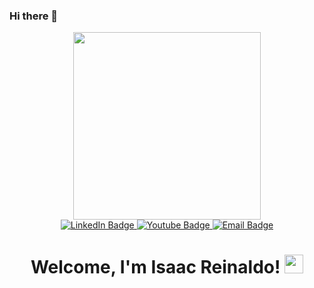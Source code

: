 ### Hi there 👋
<div id="header" align="center">
  <img src="https://user-images.githubusercontent.com/50757880/153222739-9b5345a3-17f8-4005-9046-9f112c57b97d.png" width="300px"></img>
  <div id="badges">
    <a href="https://www.linkedin.com/in/isaac-reinaldo/">
      <img src="https://img.shields.io/badge/LinkedIn-blue?style=for-the-badge&logo=linkedin&logoColor=white" alt="LinkedIn Badge"/>
    </a>
    <a href="https://www.instagram.com/isaacrpl7/">
      <img src="https://img.shields.io/badge/Instagram-red?style=for-the-badge&logo=instagram&logoColor=white" alt="Youtube Badge"/>
    </a>
    <a href="mailto: isaacrpl7@hotmail.com">
      <img src="https://img.shields.io/badge/Email-orange?style=for-the-badge&logo=gmail&logoColor=white" alt="Email Badge"/>
    </a>
  </div>
  <img src="https://komarev.com/ghpvc/?username=isaacrpl7&style=flat-square&color=blue" alt=""/>
  <h1>
    Welcome, I'm Isaac Reinaldo!
    <img src="https://media.giphy.com/media/hvRJCLFzcasrR4ia7z/giphy.gif" width="30px"/>
  </h1>
</div>


<!--
**isaacrpl7/isaacrpl7** is a ✨ _special_ ✨ repository because its `README.md` (this file) appears on your GitHub profile.

Here are some ideas to get you started:

- 🔭 I’m currently working on ...
- 🌱 I’m currently learning ...
- 👯 I’m looking to collaborate on ...
- 🤔 I’m looking for help with ...
- 💬 Ask me about ...
- 📫 How to reach me: ...
- 😄 Pronouns: ...
- ⚡ Fun fact: ...
-->
